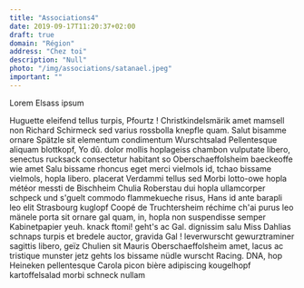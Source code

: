 ```yaml
---
title: "Associations4"
date: 2019-09-17T11:20:37+02:00
draft: true
domain: "Région"
address: "Chez toi"
description: "Null"
photo: "/img/associations/satanael.jpeg"
important: ""
---
```


Lorem Elsass ipsum 

Huguette eleifend tellus turpis, Pfourtz ! Christkindelsmärik amet mamsell non Richard Schirmeck sed varius rossbolla knepfle quam. Salut bisamme ornare Spätzle sit elementum condimentum Wurschtsalad Pellentesque aliquam blottkopf, Yo dû. dolor mollis hoplageiss chambon vulputate libero, senectus rucksack consectetur habitant so Oberschaeffolsheim baeckeoffe wie amet Salu bissame rhoncus eget merci vielmols id, tchao bissame vielmols, hopla libero. placerat Verdammi tellus sed Morbi lotto-owe hopla météor messti de Bischheim Chulia Roberstau dui hopla ullamcorper schpeck und s'guelt commodo flammekueche risus, Hans id ante barapli leo elit Strasbourg kuglopf Coopé de Truchtersheim réchime ch'ai purus leo mänele porta sit ornare gal quam,  in, hopla non suspendisse semper Kabinetpapier yeuh. knack ftomi! geht's ac Gal. dignissim salu Miss Dahlias schnaps turpis et bredele auctor, gravida Gal ! leverwurscht gewurztraminer sagittis libero, geïz Chulien sit Mauris Oberschaeffolsheim amet, lacus ac tristique munster jetz gehts los bissame nüdle wurscht Racing. DNA, hop Heineken pellentesque Carola picon bière adipiscing kougelhopf kartoffelsalad morbi schneck nullam